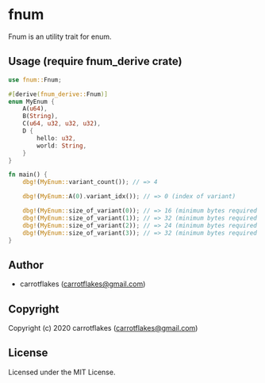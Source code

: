 # fnum
Fnum is an utility trait for enum.

## Usage (require fnum_derive crate)
``` rust
use fnum::Fnum;

#[derive(fnum_derive::Fnum)]
enum MyEnum {
    A(u64),
    B(String),
    C(u64, u32, u32, u32),
    D {
        hello: u32,
        world: String,
    }
}

fn main() {
    dbg!(MyEnum::variant_count()); // => 4

    dbg!(MyEnum::A(0).variant_idx()); // => 0 (index of variant)

    dbg!(MyEnum::size_of_variant(0)); // => 16 (minimum bytes required by `MyEnum::A(..)`)
    dbg!(MyEnum::size_of_variant(1)); // => 32 (minimum bytes required by `MyEnum::B(..)`)
    dbg!(MyEnum::size_of_variant(2)); // => 24 (minimum bytes required by `MyEnum::C(..)`)
    dbg!(MyEnum::size_of_variant(3)); // => 32 (minimum bytes required by `MyEnum::D{..}`)
}
```

## Author

* carrotflakes (carrotflakes@gmail.com)

## Copyright

Copyright (c) 2020 carrotflakes (carrotflakes@gmail.com)

## License

Licensed under the MIT License.
